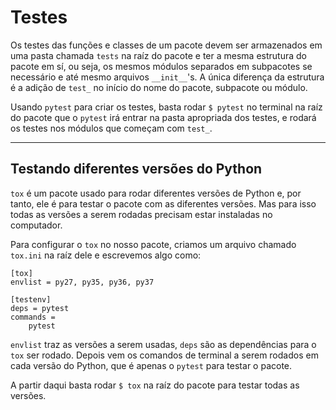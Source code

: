# Testes

Os testes das funções e classes de um pacote devem ser armazenados em uma pasta chamada `tests` na raíz do pacote e ter a mesma estrutura do pacote em sí, ou seja, os mesmos módulos separados em subpacotes se necessário e até mesmo arquivos `__init__`'s. A única diferença da estrutura é a adição de `test_` no início do nome do pacote, subpacote ou módulo.

Usando `pytest` para criar os testes, basta rodar `$ pytest` no terminal na raíz do pacote que o `pytest` irá entrar na pasta apropriada dos testes, e rodará os testes nos módulos que começam com `test_`.

---

## Testando diferentes versões do Python

`tox` é um pacote usado para rodar diferentes versões de Python e, por tanto, ele é para testar o pacote com as diferentes versões. Mas para isso todas as versões a serem rodadas precisam estar instaladas no computador.

Para configurar o `tox` no nosso pacote, criamos um arquivo chamado `tox.ini` na raíz dele e escrevemos algo como:
```
[tox]
envlist = py27, py35, py36, py37

[testenv]
deps = pytest
commands =
    pytest
```

`envlist` traz as versões a serem usadas, `deps` são as dependências para o `tox` ser rodado. Depois vem os comandos de terminal a serem rodados em cada versão do Python, que é apenas o `pytest` para testar o pacote.

A partir daqui basta rodar `$ tox` na raíz do pacote para testar todas as versões.
